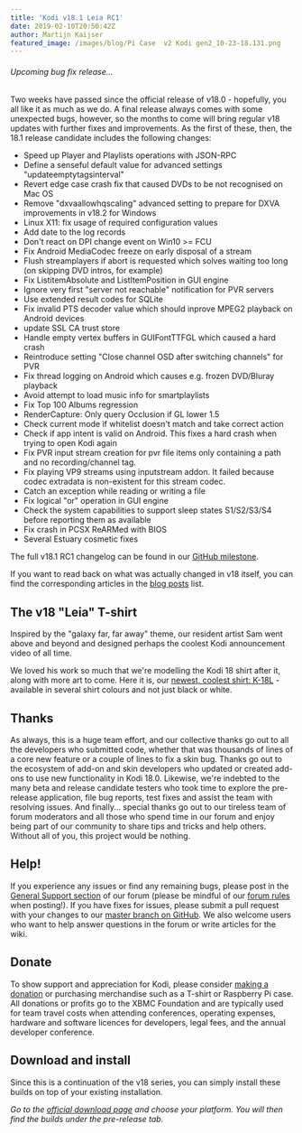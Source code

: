 ```yaml
---
title: 'Kodi v18.1 Leia RC1'
date: 2019-02-10T20:50:42Z
author: Martijn Kaijser
featured_image: /images/blog/Pi Case  v2 Kodi gen2_10-23-18.131.png
---
```

###### Upcoming bug fix release...

 Two weeks have passed since the official release of v18.0 - hopefully, you all like it as much as we do. A final release always comes with some unexpected bugs, however, so the months to come will bring regular v18 updates with further fixes and improvements. As the first of these, then, the 18.1 release candidate includes the following changes:

 
 * Speed up Player and Playlists operations with JSON-RPC
 * Define a senseful default value for advanced settings "updateemptytagsinterval"
 * Revert edge case crash fix that caused DVDs to be not recognised on Mac OS
 * Remove "dxvaallowhqscaling" advanced setting to prepare for DXVA improvements in v18.2 for Windows
 * Linux X11: fix usage of required configuration values
 * Add date to the log records
 * Don't react on DPI change event on Win10 \>= FCU
 * Fix Android MediaCodec freeze on early disposal of a stream
 * Flush streamplayers if abort is requested which solves waiting too long (on skipping DVD intros, for example)
 * Fix ListitemAbsolute and ListItemPosition in GUI engine
 * Ignore very first "server not reachable" notification for PVR servers
 * Use extended result codes for SQLite
 * Fix invalid PTS decoder value which should inprove MPEG2 playback on Android devices
 * update SSL CA trust store
 * Handle empty vertex buffers in GUIFontTTFGL which caused a hard crash
 * Reintroduce setting "Close channel OSD after switching channels" for PVR
 * Fix thread logging on Android which causes e.g. frozen DVD/Bluray playback
 * Avoid attempt to load music info for smartplaylists
 * Fix Top 100 Albums regression
 * RenderCapture: Only query Occlusion if GL lower 1.5
 * Check current mode if whitelist doesn't match and take correct action
 * Check if app intent is valid on Android. This fixes a hard crash when trying to open Kodi again
 * Fix PVR input stream creation for pvr file items only containing a path and no recording/channel tag.
 * Fix playing VP9 streams using inputstream addon. It failed because codec extradata is non-existent for this stream codec.
 * Catch an exception while reading or writing a file
 * Fix logical "or" operation in GUI engine
 * Check the system capabilities to support sleep states S1/S2/S3/S4 before reporting them as available
 * Fix crash in PCSX ReARMed with BIOS
 * Several Estuary cosmetic fixes
 
 The full v18.1 RC1 changelog can be found in our [GitHub milestone](https://github.com/xbmc/xbmc/milestone/121?closed=1).

 If you want to read back on what was actually changed in v18 itself, you can find the corresponding articles in the [blog posts](https://kodi.tv/blog?keyword=v18&tag=All) list.

 The v18 "Leia" T-shirt
----------------------

 Inspired by the "galaxy far, far away" theme, our resident artist Sam went above and beyond and designed perhaps the coolest Kodi announcement video of all time.

  

  We loved his work so much that we're modelling the Kodi 18 shirt after it, along with more art to come. Here it is, our [newest, coolest shirt: K-18L](https://teespring.com/stores/kodi-18-leia-store) - available in several shirt colours and not just black or white.

  

 Thanks
------

 As always, this is a huge team effort, and our collective thanks go out to all the developers who submitted code, whether that was thousands of lines of a core new feature or a couple of lines to fix a skin bug. Thanks go out to the ecosystem of add-on and skin developers who updated or created add-ons to use new functionality in Kodi 18.0. Likewise, we're indebted to the many beta and release candidate testers who took time to explore the pre-release application, file bug reports, test fixes and assist the team with resolving issues. And finally... special thanks go out to our tireless team of forum moderators and all those who spend time in our forum and enjoy being part of our community to share tips and tricks and help others. Without all of you, this project would be nothing.

  

 Help!
-----

 If you experience any issues or find any remaining bugs, please post in the [General Support section](https://forum.kodi.tv/forumdisplay.php?fid=111 "General support") of our forum (please be mindful of our [forum rules](https://kodi.wiki/view/Official:Forum_rules) when posting!). If you have fixes for issues, please submit a pull request with your changes to our [master branch on GitHub](https://github.com/xbmc/xbmc). We also welcome users who want to help answer questions in the forum or write articles for the wiki.

  

 Donate
------

 To show support and appreciation for Kodi, please consider [making a donation](/contribute/donate "Donate to Kodi") or purchasing merchandise such as a T-shirt or Raspberry Pi case. All donations or profits go to the XBMC Foundation and are typically used for team travel costs when attending conferences, operating expenses, hardware and software licences for developers, legal fees, and the annual developer conference.

 **Download and install**
------------------------

 Since this is a continuation of the v18 series, you can simply install these builds on top of your existing installation.

 *Go to the [official download page](https://kodi.tv/download) and choose your platform. You will then find the builds under the pre-release tab.*

 